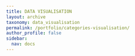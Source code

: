 ```yaml
---
title: DATA VISUALISATION
layout: archive
taxonomy: data_visualisation
permalink: /portfolio/categories-visualisation/
author_profile: false
sidebar: 
  nav: docs
---
```

